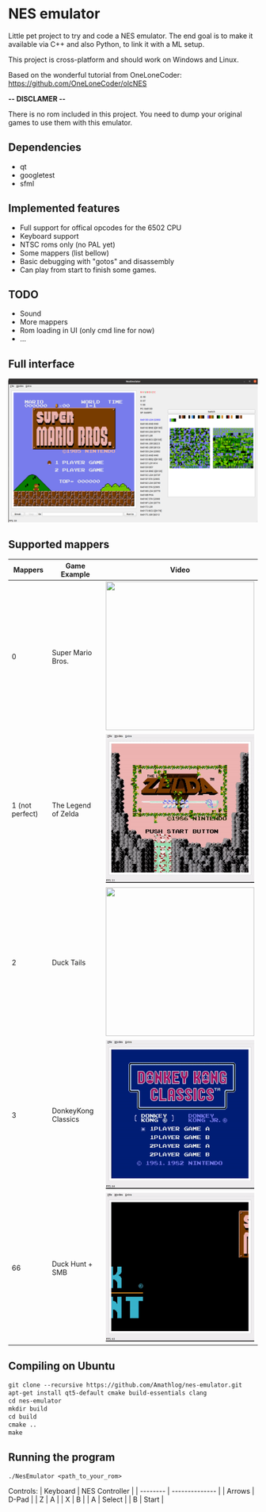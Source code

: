 # NES emulator

Little pet project to try and code a NES emulator. The end goal is to make it available via C++ and also Python, to link it with a ML setup.

This project is cross-platform and should work on Windows and Linux.

Based on the wonderful tutorial from OneLoneCoder: https://github.com/OneLoneCoder/olcNES

**-- DISCLAMER --**

There is no rom included in this project. You need to dump your original games to use them with this emulator.

## Dependencies
- qt
- googletest
- sfml

## Implemented features
- Full support for offical opcodes for the 6502 CPU
- Keyboard support
- NTSC roms only (no PAL yet)
- Some mappers (list bellow)
- Basic debugging with "gotos" and disassembly
- Can play from start to finish some games.

## TODO
- Sound
- More mappers
- Rom loading in UI (only cmd line for now)
- ...

## Full interface
<img src="images/debug.png">

## Supported mappers
| Mappers  | Game Example       | Video    |
| ----------------| ------------------- | -------- |
| 0               | Super Mario Bros.   | <img src="images/smb.gif" width="300" height="300" /> |
| 1 (not perfect) | The Legend of Zelda | <img src="images/zelda.gif" width="300" height="300" />  |
| 2               | Duck Tails          | <img src="images/ducktails.gif" width="300" height="300" />  |
| 3               | DonkeyKong Classics | <img src="images/dkclassics.gif" width="300" height="300" />  |
| 66              | Duck Hunt + SMB     | <img src="images/duckhunt.gif" width="300" height="300" />  |

## Compiling on Ubuntu
```
git clone --recursive https://github.com/Amathlog/nes-emulator.git
apt-get install qt5-default cmake build-essentials clang
cd nes-emulator
mkdir build
cd build
cmake ..
make
```

## Running the program
```
./NesEmulator <path_to_your_rom>
```

Controls:
| Keyboard | NES Controller |
| -------- | -------------- |
| Arrows   | D-Pad          |
| Z        | A              |
| X        | B              |
| A        | Select         |
| B        | Start          |
